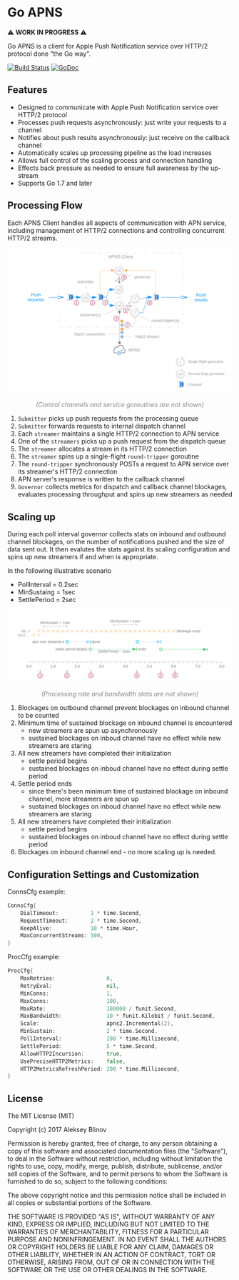 # Go APNS

:warning: **WORK IN PROGRESS** :warning:

Go APNS is a client for Apple Push Notification service over HTTP/2 protocol done "the Go way".

[![Build Status](https://travis-ci.org/baobabus/go-apns.svg?branch=master)](https://travis-ci.org/baobabus/go-apns)
[![GoDoc](https://godoc.org/github.com/baobabus/go-apns/apns2?status.svg)](https://godoc.org/github.com/baobabus/go-apns/apns2)

## Features

- Designed to communicate with Apple Push Notification service over HTTP/2 protocol
- Processes push requests asynchronously: just write your requests to a channel
- Notifies about push results asynchronously: just receive on the callback channel
- Automatically scales up processing pipeline as the load increases
- Allows full control of the scaling process and connection handling
- Effects back pressure as needed to ensure full awareness by the up-stream 
- Supports Go 1.7 and later

## Processing Flow

Each APNS Client handles all aspects of communication with APN service, including
management of HTTP/2 connections and controlling concurrent HTTP/2 streams.

![Processing Flow Diagram](./doc/flow-phase1.svg)

<p align="center" style="color: #888"><i>(Control channels and service goroutines are not shown)</i></p>

1. `Submitter` picks up push requests from the processing queue
2. `Submitter` forwards requests to internal dispatch channel
3. Each `streamer` maintains a single HTTP/2 connection to APN service
4. One of the `streamers` picks up a push request from the dispatch queue
5. The `streamer` allocates a stream in its HTTP/2 connection
6. The `streamer` spins up a single-flight `round-tripper` goroutine
7. The `round-tripper` synchronously POSTs a request to APN service over
its streamer's HTTP/2 connection
8. APN server's response is written to the callback channel
9. `Governor` collects metrics for dispatch and callback channel blockages,
evaluates processing throughput and spins up new streamers as needed

## Scaling up

During each poll interval governor collects stats on inbound and outbound channel blockages, 
on the number of notifications pushed and the size of data sent out. It then evalutes the stats 
against its scaling configuration and spins up new streamers if and when is appropriate.

In the following illustrative scenario

- PollInterval = 0.2sec
- MinSustaing = 1sec
- SettlePeriod = 2sec

![Scaling sequence](./doc/scale.svg)
<p align="center" style="color: #888"><i>(Processing rate and bandwidth stats are not shown)</i></p>

1. Blockages on outbound channel prevent blockages on inbound channel to be counted
2. Minimum time of sustained blockage on inbound channel is encountered
    - new streamers are spun up asynchronously
    - sustained blockages on inboud channel have no effect while new streamers are staring
3. All new streamers have completed their initialization
    - settle period begins
    - sustained blockages on inboud channel have no effect during settle period
4. Settle period ends
    - since there's been minimum time of sustained blockage on inbound channel, more streamers are spun up
    - sustained blockages on inboud channel have no effect while new streamers are staring
 5. All new streamers have completed their initialization
    - settle period begins
    - sustained blockages on inboud channel have no effect during settle period
 6. Blockages on inbound channel end - no more scaling up is needed.

## Configuration Settings and Customization

ConnsCfg example:

```go
ConnsCfg{
	DialTimeout:          1 * time.Second,
	RequestTimeout:       2 * time.Second,
	KeepAlive:            10 * time.Hour,
	MaxConcurrentStreams: 500,
}
```

ProcCfg example:

```go
ProcCfg{
	MaxRetries:                0,
	RetryEval:                 nil,
	MinConns:                  1,
	MaxConns:                  100,
	MaxRate:                   100000 / funit.Second,
	MaxBandwidth:              10 * funit.Kilobit / funit.Second,
	Scale:                     apns2.Incremental(2),
	MinSustain:                2 * time.Second,
	PollInterval:              200 * time.Millisecond,
	SettlePeriod:              5 * time.Second,
	AllowHTTP2Incursion:       true,
	UsePreciseHTTP2Metrics:    false,
	HTTP2MetricsRefreshPeriod: 200 * time.Millisecond,
}
```

## License

The MIT License (MIT)

Copyright (c) 2017 Aleksey Blinov

Permission is hereby granted, free of charge, to any person obtaining a copy
of this software and associated documentation files (the "Software"), to deal
in the Software without restriction, including without limitation the rights
to use, copy, modify, merge, publish, distribute, sublicense, and/or sell
copies of the Software, and to permit persons to whom the Software is
furnished to do so, subject to the following conditions:

The above copyright notice and this permission notice shall be included in all
copies or substantial portions of the Software.

THE SOFTWARE IS PROVIDED "AS IS", WITHOUT WARRANTY OF ANY KIND, EXPRESS OR
IMPLIED, INCLUDING BUT NOT LIMITED TO THE WARRANTIES OF MERCHANTABILITY,
FITNESS FOR A PARTICULAR PURPOSE AND NONINFRINGEMENT. IN NO EVENT SHALL THE
AUTHORS OR COPYRIGHT HOLDERS BE LIABLE FOR ANY CLAIM, DAMAGES OR OTHER
LIABILITY, WHETHER IN AN ACTION OF CONTRACT, TORT OR OTHERWISE, ARISING FROM,
OUT OF OR IN CONNECTION WITH THE SOFTWARE OR THE USE OR OTHER DEALINGS IN THE
SOFTWARE.
